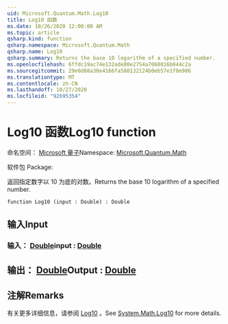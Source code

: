 ```yaml
---
uid: Microsoft.Quantum.Math.Log10
title: Log10 函数
ms.date: 10/26/2020 12:00:00 AM
ms.topic: article
qsharp.kind: function
qsharp.namespace: Microsoft.Quantum.Math
qsharp.name: Log10
qsharp.summary: Returns the base 10 logarithm of a specified number.
ms.openlocfilehash: 6ffdc19ac74e132ade80e2754a7060816b044c2a
ms.sourcegitcommit: 29e0d88a30e4166fa580132124b0eb57e1f0e986
ms.translationtype: MT
ms.contentlocale: zh-CN
ms.lasthandoff: 10/27/2020
ms.locfileid: "92695354"
---
```

# <a name="log10-function"></a><span data-ttu-id="7f6f7-102">Log10 函数</span><span class="sxs-lookup"><span data-stu-id="7f6f7-102">Log10 function</span></span>

<span data-ttu-id="7f6f7-103">命名空间： [Microsoft 量子](xref:Microsoft.Quantum.Math)</span><span class="sxs-lookup"><span data-stu-id="7f6f7-103">Namespace: [Microsoft.Quantum.Math](xref:Microsoft.Quantum.Math)</span></span>

<span data-ttu-id="7f6f7-104">软件包 [](https://nuget.org/packages/)</span><span class="sxs-lookup"><span data-stu-id="7f6f7-104">Package: [](https://nuget.org/packages/)</span></span>


<span data-ttu-id="7f6f7-105">返回指定数字以 10 为底的对数。</span><span class="sxs-lookup"><span data-stu-id="7f6f7-105">Returns the base 10 logarithm of a specified number.</span></span>

```qsharp
function Log10 (input : Double) : Double
```


## <a name="input"></a><span data-ttu-id="7f6f7-106">输入</span><span class="sxs-lookup"><span data-stu-id="7f6f7-106">Input</span></span>

### <a name="input--double"></a><span data-ttu-id="7f6f7-107">输入： [Double](xref:microsoft.quantum.lang-ref.double)</span><span class="sxs-lookup"><span data-stu-id="7f6f7-107">input : [Double](xref:microsoft.quantum.lang-ref.double)</span></span>





## <a name="output--double"></a><span data-ttu-id="7f6f7-108">输出： [Double](xref:microsoft.quantum.lang-ref.double)</span><span class="sxs-lookup"><span data-stu-id="7f6f7-108">Output : [Double](xref:microsoft.quantum.lang-ref.double)</span></span>



## <a name="remarks"></a><span data-ttu-id="7f6f7-109">注解</span><span class="sxs-lookup"><span data-stu-id="7f6f7-109">Remarks</span></span>

<span data-ttu-id="7f6f7-110">有关更多详细信息，请参阅 [Log10](https://docs.microsoft.com/dotnet/api/system.math.log10) 。</span><span class="sxs-lookup"><span data-stu-id="7f6f7-110">See [System.Math.Log10](https://docs.microsoft.com/dotnet/api/system.math.log10) for more details.</span></span>